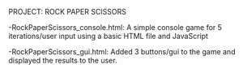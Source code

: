 PROJECT: ROCK PAPER SCISSORS 

-RockPaperScissors_console.html:
A simple console game for 5 iterations/user input using a basic HTML file and JavaScript


-RockPaperScissors_gui.html:
Added 3 buttons/gui to the game and displayed the results to the user.